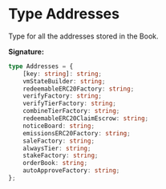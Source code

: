 
# Type Addresses

Type for all the addresses stored in the Book.

<b>Signature:</b>

```typescript
type Addresses = {
    [key: string]: string;
    vmStateBuilder: string;
    redeemableERC20Factory: string;
    verifyFactory: string;
    verifyTierFactory: string;
    combineTierFactory: string;
    redeemableERC20ClaimEscrow: string;
    noticeBoard: string;
    emissionsERC20Factory: string;
    saleFactory: string;
    alwaysTier: string;
    stakeFactory: string;
    orderBook: string;
    autoApproveFactory: string;
};
```
